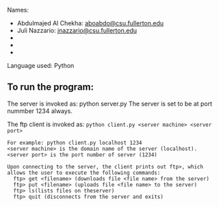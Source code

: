 Names: 
- Abdulmajed Al Chekha: aboabdo@csu.fullerton.edu
- Juli Nazzario: jnazzario@csu.fullerton.edu
-
-
-
Language used: Python

## To run the program:
The server is invoked as: python server.py
    The server is set to be at port nummber 1234 always.
  
  The ftp client is invoked as: `python client.py <server machine> <server port>`
    
    For example: python client.py localhost 1234
    <server machine> is the domain name of the server (localhost). 
    <server port> is the port number of server (1234)
    
    Upon connecting to the server, the client prints out ftp>, which allows the user to execute the following commands:  
      ftp> get <filename> (downloads file <file name> from the server)
      ftp> put <filename> (uploads file <file name> to the server)
      ftp> ls(lists files on theserver)
      ftp> quit (disconnects from the server and exits)
